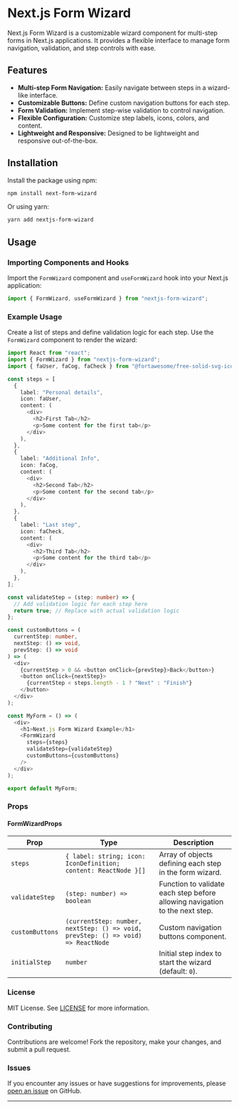# Next.js Form Wizard

Next.js Form Wizard is a customizable wizard component for multi-step forms in Next.js applications. It provides a flexible interface to manage form navigation, validation, and step controls with ease.

## Features

- **Multi-step Form Navigation:** Easily navigate between steps in a wizard-like interface.
- **Customizable Buttons:** Define custom navigation buttons for each step.
- **Form Validation:** Implement step-wise validation to control navigation.
- **Flexible Configuration:** Customize step labels, icons, colors, and content.
- **Lightweight and Responsive:** Designed to be lightweight and responsive out-of-the-box.

## Installation

Install the package using npm:

```bash
npm install next-form-wizard
```

Or using yarn:

```bash
yarn add nextjs-form-wizard
```

## Usage

### Importing Components and Hooks

Import the `FormWizard` component and `useFormWizard` hook into your Next.js application:

```typescript
import { FormWizard, useFormWizard } from "nextjs-form-wizard";
```

### Example Usage

Create a list of steps and define validation logic for each step. Use the `FormWizard` component to render the wizard:

```typescript
import React from "react";
import { FormWizard } from "nextjs-form-wizard";
import { faUser, faCog, faCheck } from "@fortawesome/free-solid-svg-icons";

const steps = [
  {
    label: "Personal details",
    icon: faUser,
    content: (
      <div>
        <h2>First Tab</h2>
        <p>Some content for the first tab</p>
      </div>
    ),
  },
  {
    label: "Additional Info",
    icon: faCog,
    content: (
      <div>
        <h2>Second Tab</h2>
        <p>Some content for the second tab</p>
      </div>
    ),
  },
  {
    label: "Last step",
    icon: faCheck,
    content: (
      <div>
        <h2>Third Tab</h2>
        <p>Some content for the third tab</p>
      </div>
    ),
  },
];

const validateStep = (step: number) => {
  // Add validation logic for each step here
  return true; // Replace with actual validation logic
};

const customButtons = (
  currentStep: number,
  nextStep: () => void,
  prevStep: () => void
) => (
  <div>
    {currentStep > 0 && <button onClick={prevStep}>Back</button>}
    <button onClick={nextStep}>
      {currentStep < steps.length - 1 ? "Next" : "Finish"}
    </button>
  </div>
);

const MyForm = () => (
  <div>
    <h1>Next.js Form Wizard Example</h1>
    <FormWizard
      steps={steps}
      validateStep={validateStep}
      customButtons={customButtons}
    />
  </div>
);

export default MyForm;
```

### Props

#### FormWizardProps

| Prop            | Type                                                                             | Description                                                                 |
| --------------- | -------------------------------------------------------------------------------- | --------------------------------------------------------------------------- |
| `steps`         | `{ label: string; icon: IconDefinition; content: ReactNode }[]`                  | Array of objects defining each step in the form wizard.                     |
| `validateStep`  | `(step: number) => boolean`                                                      | Function to validate each step before allowing navigation to the next step. |
| `customButtons` | `(currentStep: number, nextStep: () => void, prevStep: () => void) => ReactNode` | Custom navigation buttons component.                                        |
| `initialStep`   | `number`                                                                         | Initial step index to start the wizard (default: `0`).                      |

### License

MIT License. See [LICENSE](./LICENSE) for more information.

### Contributing

Contributions are welcome! Fork the repository, make your changes, and submit a pull request.

### Issues

If you encounter any issues or have suggestions for improvements, please [open an issue](https://github.com/zemmelmootez/nextjs-form-wizard/issues) on GitHub.

---
